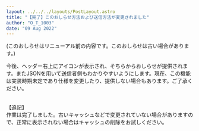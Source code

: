 ```yaml
---
layout: ../../../layouts/PostLayout.astro
title: "【完了】このおしらせ方法および送信方法が変更されました"
author: "O_T_1003"
date: "09 Aug 2022"
---
```


(このおしらせはリニューアル前の内容です。このおしらせは古い場合があります。)

今後、ヘッダー右上にアイコンが表示され、そちらからおしらせが提供されます。またJSONを用いて送信者側もわかりやすいようにします。現在、この機能は実装時期未定であり仕様を変更したり、提供しない場合もあります。ご了承ください。<br><br>

【追記】<br>作業は完了しました。古いキャッシュなどで変更されていない場合がありますので、正常に表示されない場合はキャッシュの削除をお試しください。 
